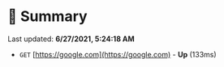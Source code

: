 # 📖 Summary
Last updated: **6/27/2021, 5:24:18 AM**

- `GET` [https://google.com](https://google.com) - **Up** (133ms)
